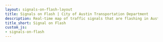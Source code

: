 ```yaml
---
layout: signals-on-flash-layout
title: Signals on Flash | City of Austin Transportation Department
description: Real-time map of traffic signals that are flashing in Austin, Texas.
title_short: Signal on Flash
custom_js:
- signals-on-flash
---
```




